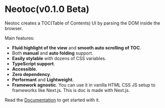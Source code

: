 # Neotoc(v0.1.0 Beta)

Neotoc creates a TOC(Table of Contents) UI by parsing the DOM inside the browser.

Main features:

- **Fluid highlight of the view** and **smooth auto scrolling of TOC**.
- Both **manual** and **auto folding** support.
- **Easily stylable** with dozens of CSS variables.
- **TypeScript support**.
- **Accessible**.
- **Zero dependency**.
- **Performant** and **Lightweight**.
- **Framework agnostic**. You can use it in vanilla HTML CSS JS setup to frameworks like Next.js. This is doc is made with Next.js.

Read the [Documentation](https://neotoc.vercel.app/) to get started with it.
